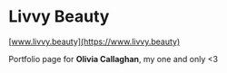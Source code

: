 # Livvy Beauty
[www.livvy.beauty](https://www.livvy.beauty)

Portfolio page for **Olivia Callaghan**, my one and only <3

